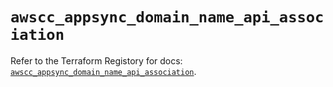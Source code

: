 # `awscc_appsync_domain_name_api_association`

Refer to the Terraform Registory for docs: [`awscc_appsync_domain_name_api_association`](https://registry.terraform.io/providers/hashicorp/awscc/0.70.0/docs/resources/appsync_domain_name_api_association).
